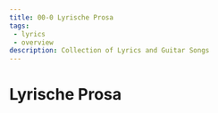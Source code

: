 ```yaml
---
title: 00-0 Lyrische Prosa
tags: 
 - lyrics
 - overview
description: Collection of Lyrics and Guitar Songs
---
```


# Lyrische Prosa

